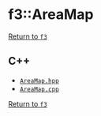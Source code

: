# f3::AreaMap

[Return to `f3`](/docs/f3.md)

## C++

- [`AreaMap.hpp`](/c++/include/AreaMap.hpp)
- [`AreaMap.cpp`](/c++/source/AreaMap.cpp)

[Return to `f3`](/docs/f3.md)
